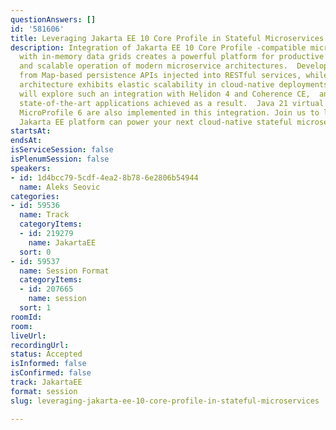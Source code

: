 ```yaml
---
questionAnswers: []
id: '581606'
title: Leveraging Jakarta EE 10 Core Profile in Stateful Microservices
description: Integration of Jakarta EE 10 Core Profile -compatible microservices frameworks
  with in-memory data grids creates a powerful platform for productive development
  and scalable operation of modern microservice architectures.  Developers benefit
  from Map-based persistence APIs injected into RESTful services, while the resulting
  architecture exhibits elastic scalability in cloud-native deployments.  This session
  will explore such an integration with Helidon 4 and Coherence CE,  and highlight
  state-of-the-art applications achieved as a result.  Java 21 virtual threads and
  MicroProfile 6 are also implemented in this integration. Join us to learn how the
  Jakarta EE platform can power your next cloud-native stateful microservices system.
startsAt: 
endsAt: 
isServiceSession: false
isPlenumSession: false
speakers:
- id: 1d4bcc79-5cdf-4ea2-8b78-6e2806b54944
  name: Aleks Seovic
categories:
- id: 59536
  name: Track
  categoryItems:
  - id: 219279
    name: JakartaEE
  sort: 0
- id: 59537
  name: Session Format
  categoryItems:
  - id: 207665
    name: session
  sort: 1
roomId: 
room: 
liveUrl: 
recordingUrl: 
status: Accepted
isInformed: false
isConfirmed: false
track: JakartaEE
format: session
slug: leveraging-jakarta-ee-10-core-profile-in-stateful-microservices

---
```

